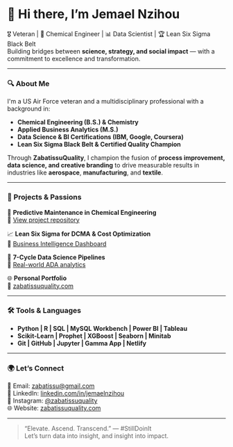 
<!-- badges: start -->
<!-- badges: end -->

# 👋 Hi there, I’m Jemael Nzihou

🎖️ Veteran | 🧪 Chemical Engineer | 📊 Data Scientist | 🏆 Lean Six Sigma Black Belt  
Building bridges between **science, strategy, and social impact** — with a commitment to excellence and transformation.

---

### 🔍 About Me

I'm a US Air Force veteran and a multidisciplinary professional with a background in:

- **Chemical Engineering (B.S.) & Chemistry**
- **Applied Business Analytics (M.S.)**
- **Data Science & BI Certifications (IBM, Google, Coursera)**
- **Lean Six Sigma Black Belt & Certified Quality Champion**

Through **ZabatissuQuality**, I champion the fusion of **process improvement, data science, and creative branding** to drive measurable results in industries like **aerospace**, **manufacturing**, and **textile**.

---

### 💼 Projects & Passions

🚀 **Predictive Maintenance in Chemical Engineering**  
🔗 [View project repository](https://github.com/jemaelnzihou/Predictive-Maintenance-Chemical-Eng-BI)

📈 **Lean Six Sigma for DCMA & Cost Optimization**  
🔗 [Business Intelligence Dashboard](https://github.com/jemaelnzihou/DCMA-LeanSixSigma-BI-Dashboard)

🧠 **7-Cycle Data Science Pipelines**  
🔗 [Real-world ADA analytics](https://github.com/jemaelnzihou/DataScience-ADA-Projects)

🌐 **Personal Portfolio**  
🔗 [zabatissuquality.com](https://zabatissuquality.com)

---

### 🛠️ Tools & Languages

- **Python | R | SQL | MySQL Workbench | Power BI | Tableau**
- **Scikit-Learn | Prophet | XGBoost | Seaborn | Minitab**
- **Git | GitHub | Jupyter | Gamma App | Netlify**

---

### 🌍 Let’s Connect

📧 Email: [zabatissu@gmail.com](mailto:zabatissu@gmail.com)  
🔗 LinkedIn: [linkedin.com/in/jemaelnzihou](https://linkedin.com/in/jemaelnzihou)  
📸 Instagram: [@zabatissuquality](https://instagram.com/zabatissuquality)  
🌐 Website: [zabatissuquality.com](https://zabatissuquality.com)

---

> “Elevate. Ascend. Transcend.” — #StillDoinIt  
> Let’s turn data into insight, and insight into impact.
